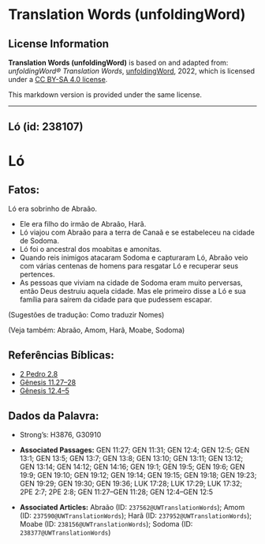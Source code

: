 # Translation Words (unfoldingWord)

## License Information

**Translation Words (unfoldingWord)** is based on and adapted from: _unfoldingWord® Translation Words_, [unfoldingWord](https://unfoldingword.org/utw), 2022, which is licensed under a [CC BY-SA 4.0 license](https://creativecommons.org/licenses/by-sa/4.0/legalcode.en).

This markdown version is provided under the same license.



--------------------------------

## Ló (id: 238107)

Ló
==

Fatos:
------

Ló era sobrinho de Abraão.

* Ele era filho do irmão de Abraão, Harã.
* Ló viajou com Abraão para a terra de Canaã e se estabeleceu na cidade de Sodoma.
* Ló foi o ancestral dos moabitas e amonitas.
* Quando reis inimigos atacaram Sodoma e capturaram Ló, Abraão veio com várias centenas de homens para resgatar Ló e recuperar seus pertences.
* As pessoas que viviam na cidade de Sodoma eram muito perversas, então Deus destruiu aquela cidade. Mas ele primeiro disse a Ló e sua família para saírem da cidade para que pudessem escapar.

(Sugestões de tradução: Como traduzir Nomes)

(Veja também: Abraão, Amom, Harã, Moabe, Sodoma)

Referências Bíblicas:
---------------------

* [2 Pedro 2\.8](https://ref.ly/2Pet2:8)
* [Gênesis 11\.27–28](https://ref.ly/Gen11:27-Gen11:28)
* [Gênesis 12\.4–5](https://ref.ly/Gen12:4-Gen12:5)

Dados da Palavra:
-----------------

* Strong’s: H3876, G30910

* **Associated Passages:** GEN 11:27; GEN 11:31; GEN 12:4; GEN 12:5; GEN 13:1; GEN 13:5; GEN 13:7; GEN 13:8; GEN 13:10; GEN 13:11; GEN 13:12; GEN 13:14; GEN 14:12; GEN 14:16; GEN 19:1; GEN 19:5; GEN 19:6; GEN 19:9; GEN 19:10; GEN 19:12; GEN 19:14; GEN 19:15; GEN 19:18; GEN 19:23; GEN 19:29; GEN 19:30; GEN 19:36; LUK 17:28; LUK 17:29; LUK 17:32; 2PE 2:7; 2PE 2:8; GEN 11:27–GEN 11:28; GEN 12:4–GEN 12:5
* **Associated Articles:** Abraão (ID: `237562@UWTranslationWords`); Amom (ID: `237590@UWTranslationWords`); Harã (ID: `237952@UWTranslationWords`); Moabe (ID: `238156@UWTranslationWords`); Sodoma (ID: `238377@UWTranslationWords`)

